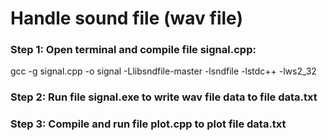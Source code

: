 # Handle sound file (wav file)

### Step 1: Open terminal and compile file signal.cpp:
gcc -g signal.cpp -o signal -Llibsndfile-master -lsndfile -lstdc++ -lws2_32

### Step 2: Run file signal.exe to write wav file data to file data.txt

### Step 3: Compile and run file plot.cpp to plot file data.txt
